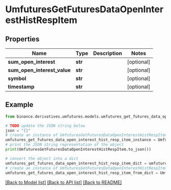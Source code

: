 # UmfuturesGetFuturesDataOpenInterestHistRespItem


## Properties

Name | Type | Description | Notes
------------ | ------------- | ------------- | -------------
**sum_open_interest** | **str** |  | [optional] 
**sum_open_interest_value** | **str** |  | [optional] 
**symbol** | **str** |  | [optional] 
**timestamp** | **str** |  | [optional] 

## Example

```python
from binance.derivatives.umfutures.models.umfutures_get_futures_data_open_interest_hist_resp_item import UmfuturesGetFuturesDataOpenInterestHistRespItem

# TODO update the JSON string below
json = "{}"
# create an instance of UmfuturesGetFuturesDataOpenInterestHistRespItem from a JSON string
umfutures_get_futures_data_open_interest_hist_resp_item_instance = UmfuturesGetFuturesDataOpenInterestHistRespItem.from_json(json)
# print the JSON string representation of the object
print(UmfuturesGetFuturesDataOpenInterestHistRespItem.to_json())

# convert the object into a dict
umfutures_get_futures_data_open_interest_hist_resp_item_dict = umfutures_get_futures_data_open_interest_hist_resp_item_instance.to_dict()
# create an instance of UmfuturesGetFuturesDataOpenInterestHistRespItem from a dict
umfutures_get_futures_data_open_interest_hist_resp_item_from_dict = UmfuturesGetFuturesDataOpenInterestHistRespItem.from_dict(umfutures_get_futures_data_open_interest_hist_resp_item_dict)
```
[[Back to Model list]](../README.md#documentation-for-models) [[Back to API list]](../README.md#documentation-for-api-endpoints) [[Back to README]](../README.md)



